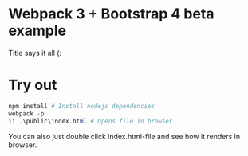 # Webpack 3 + Bootstrap 4 beta example

Title says it all (:

# Try out

```powershell
npm install # Install nodejs dependencies
webpack -p
ii .\public\index.html # Opens file in browser 
```
You can also just double click index.html-file and see how it renders in browser.
